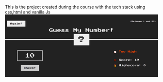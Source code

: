 This is the project created during the course with the tech stack using css,html and vanilla Js
![Screenshot1](https://github.com/vipulgoel30/Guess-Number/blob/5dfb70f25ab26a577c5f6255df84f5487e30683e/SnapShots/Screenshot%201.png)
